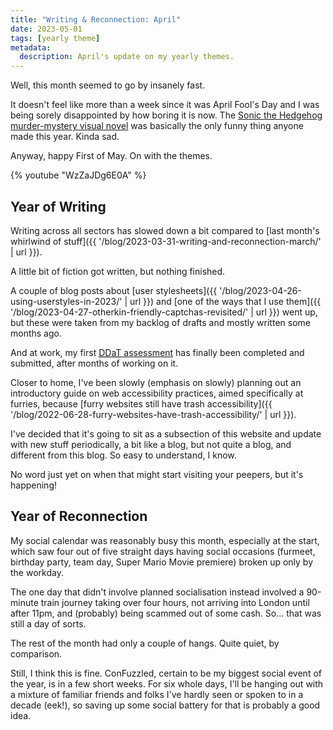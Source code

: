 ```yaml
---
title: "Writing & Reconnection: April"
date: 2023-05-01
tags: [yearly theme]
metadata:
  description: April's update on my yearly themes.
---
```


Well, this month seemed to go by insanely fast.

It doesn't feel like more than a week since it was April Fool's Day and I was being sorely disappointed by how boring it is now. The [Sonic the Hedgehog murder-mystery visual novel](https://store.steampowered.com/app/2324650/The_Murder_of_Sonic_the_Hedgehog/) was basically the only funny thing anyone made this year. Kinda sad.

Anyway, happy First of May. On with the themes.

{% youtube "WzZaJDg6E0A" %}

## Year of Writing

Writing across all sectors has slowed down a bit compared to [last month's whirlwind of stuff]({{ '/blog/2023-03-31-writing-and-reconnection-march/' | url }}).

A little bit of fiction got written, but nothing finished.

A couple of blog posts about [user stylesheets]({{ '/blog/2023-04-26-using-userstyles-in-2023/' | url }}) and [one of the ways that I use them]({{ '/blog/2023-04-27-otherkin-friendly-captchas-revisited/' | url }}) went up, but these were taken from my backlog of drafts and mostly written some months ago.

And at work, my first [<abbr title="Digital, Data and Technology profession">DDaT</abbr> assessment](https://www.gov.uk/government/collections/digital-data-and-technology-profession-capability-framework) has finally been completed and submitted, after months of working on it.

Closer to home, I've been slowly (emphasis on slowly) planning out an introductory guide on web accessibility practices, aimed specifically at furries, because [furry websites still have trash accessibility]({{ '/blog/2022-06-28-furry-websites-have-trash-accessibility/' | url }}).

I've decided that it's going to sit as a subsection of this website and update with new stuff periodically, a bit like a blog, but not quite a blog, and different from this blog. So easy to understand, I know.

No word just yet on when that might start visiting your peepers, but it's happening!

## Year of Reconnection

My social calendar was reasonably busy this month, especially at the start, which saw four out of five straight days having social occasions (furmeet, birthday party, team day, Super Mario Movie premiere) broken up only by the workday.

The one day that didn't involve planned socialisation instead involved a 90-minute train journey taking over four hours, not arriving into London until after 11pm, and (probably) being scammed out of some cash. So... that was still a day of sorts.

The rest of the month had only a couple of hangs. Quite quiet, by comparison.

Still, I think this is fine. ConFuzzled, certain to be my biggest social event of the year, is in a few short weeks. For six whole days, I'll be hanging out with a mixture of familiar friends and folks I've hardly seen or spoken to in a decade (eek!), so saving up some social battery for that is probably a good idea.
